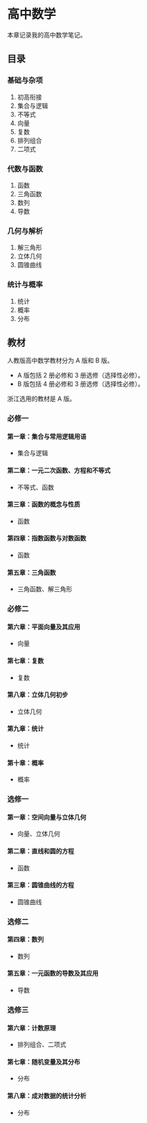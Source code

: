 # 高中数学

本章记录我的高中数学笔记。

## 目录

### 基础与杂项

1. 初高衔接
2. 集合与逻辑
3. 不等式
4. 向量
5. 复数
6. 排列组合
7. 二项式

### 代数与函数

1. 函数
2. 三角函数
3. 数列
4. 导数

### 几何与解析

1. 解三角形
2. 立体几何
3. 圆锥曲线

### 统计与概率

1. 统计
2. 概率
3. 分布

## 教材

人教版高中数学教材分为 A 版和 B 版。

- A 版包括 2 册必修和 3 册选修（选择性必修）。
- B 版包括 4 册必修和 3 册选修（选择性必修）。

浙江选用的教材是 A 版。

### 必修一

#### 第⼀章：集合与常⽤逻辑⽤语

- 集合与逻辑

#### 第二章：一元二次函数、方程和不等式

- 不等式、函数

#### 第三章：函数的概念与性质

- 函数

#### 第四章：指数函数与对数函数

- 函数

#### 第五章：三角函数

- 三角函数、解三角形

### 必修二

#### 第六章：平面向量及其应用

- 向量

#### 第七章：复数

- 复数

#### 第八章：立体几何初步

- 立体几何

#### 第九章：统计

- 统计

#### 第十章：概率

- 概率

### 选修一

#### 第一章：空间向量与立体几何

- 向量、立体几何

#### 第二章：直线和圆的方程

- 函数

#### 第三章：圆锥曲线的方程

- 圆锥曲线

### 选修二

#### 第四章：数列

- 数列

#### 第五章：一元函数的导数及其应用

- 导数

### 选修三

#### 第六章：计数原理

- 排列组合、二项式

#### 第七章：随机变量及其分布

- 分布

#### 第八章：成对数据的统计分析

- 分布

